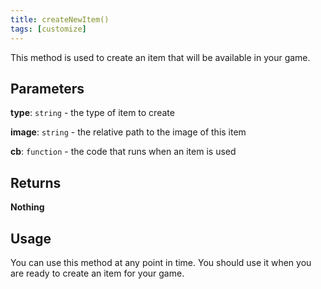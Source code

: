 ```yaml
---
title: createNewItem()
tags: [customize]
---
```

This method is used to create an item that will be available in your game.
## Parameters
**type**: `string` - the type of item to create

**image**: `string` - the relative path to the image of this item

**cb**: `function` - the code that runs when an item is used
## Returns
**Nothing**
## Usage
You can use this method at any point in time. You should use it when you are ready to create an item for your game.
